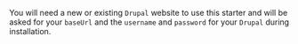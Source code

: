 You will need a new or existing `Drupal` website to use this starter and will be asked for your `baseUrl` and the `username` and `password` for your `Drupal` during installation.
